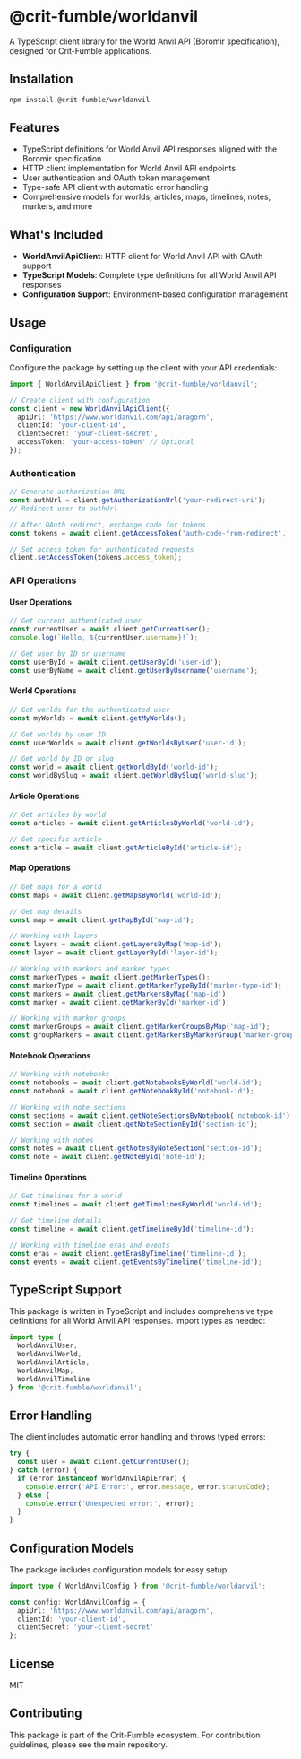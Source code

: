 # @crit-fumble/worldanvil

A TypeScript client library for the World Anvil API (Boromir specification), designed for Crit-Fumble applications.

## Installation

```bash
npm install @crit-fumble/worldanvil
```

## Features

- TypeScript definitions for World Anvil API responses aligned with the Boromir specification
- HTTP client implementation for World Anvil API endpoints 
- User authentication and OAuth token management
- Type-safe API client with automatic error handling
- Comprehensive models for worlds, articles, maps, timelines, notes, markers, and more

## What's Included

- **WorldAnvilApiClient**: HTTP client for World Anvil API with OAuth support
- **TypeScript Models**: Complete type definitions for all World Anvil API responses
- **Configuration Support**: Environment-based configuration management

## Usage

### Configuration

Configure the package by setting up the client with your API credentials:

```typescript
import { WorldAnvilApiClient } from '@crit-fumble/worldanvil';

// Create client with configuration
const client = new WorldAnvilApiClient({
  apiUrl: 'https://www.worldanvil.com/api/aragorn',
  clientId: 'your-client-id',
  clientSecret: 'your-client-secret',
  accessToken: 'your-access-token' // Optional
});
```

### Authentication

```typescript
// Generate authorization URL
const authUrl = client.getAuthorizationUrl('your-redirect-uri');
// Redirect user to authUrl

// After OAuth redirect, exchange code for tokens
const tokens = await client.getAccessToken('auth-code-from-redirect', 'your-redirect-uri');

// Set access token for authenticated requests
client.setAccessToken(tokens.access_token);
```

### API Operations

#### User Operations

```typescript
// Get current authenticated user
const currentUser = await client.getCurrentUser();
console.log(`Hello, ${currentUser.username}!`);

// Get user by ID or username
const userById = await client.getUserById('user-id');
const userByName = await client.getUserByUsername('username');
```

#### World Operations

```typescript
// Get worlds for the authenticated user
const myWorlds = await client.getMyWorlds();

// Get worlds by user ID
const userWorlds = await client.getWorldsByUser('user-id');

// Get world by ID or slug
const world = await client.getWorldById('world-id');
const worldBySlug = await client.getWorldBySlug('world-slug');
```

#### Article Operations

```typescript
// Get articles by world
const articles = await client.getArticlesByWorld('world-id');

// Get specific article
const article = await client.getArticleById('article-id');
```

#### Map Operations

```typescript
// Get maps for a world
const maps = await client.getMapsByWorld('world-id');

// Get map details
const map = await client.getMapById('map-id');

// Working with layers
const layers = await client.getLayersByMap('map-id');
const layer = await client.getLayerById('layer-id');

// Working with markers and marker types
const markerTypes = await client.getMarkerTypes();
const markerType = await client.getMarkerTypeById('marker-type-id');
const markers = await client.getMarkersByMap('map-id');
const marker = await client.getMarkerById('marker-id');

// Working with marker groups
const markerGroups = await client.getMarkerGroupsByMap('map-id');
const groupMarkers = await client.getMarkersByMarkerGroup('marker-group-id');
```

#### Notebook Operations

```typescript
// Working with notebooks
const notebooks = await client.getNotebooksByWorld('world-id');
const notebook = await client.getNotebookById('notebook-id');

// Working with note sections
const sections = await client.getNoteSectionsByNotebook('notebook-id');
const section = await client.getNoteSectionById('section-id');

// Working with notes
const notes = await client.getNotesByNoteSection('section-id');
const note = await client.getNoteById('note-id');
```

#### Timeline Operations

```typescript
// Get timelines for a world
const timelines = await client.getTimelinesByWorld('world-id');

// Get timeline details
const timeline = await client.getTimelineById('timeline-id');

// Working with timeline eras and events
const eras = await client.getErasByTimeline('timeline-id');
const events = await client.getEventsByTimeline('timeline-id');
```

## TypeScript Support

This package is written in TypeScript and includes comprehensive type definitions for all World Anvil API responses. Import types as needed:

```typescript
import type { 
  WorldAnvilUser, 
  WorldAnvilWorld, 
  WorldAnvilArticle,
  WorldAnvilMap,
  WorldAnvilTimeline 
} from '@crit-fumble/worldanvil';
```

## Error Handling

The client includes automatic error handling and throws typed errors:

```typescript
try {
  const user = await client.getCurrentUser();
} catch (error) {
  if (error instanceof WorldAnvilApiError) {
    console.error('API Error:', error.message, error.statusCode);
  } else {
    console.error('Unexpected error:', error);
  }
}
```

## Configuration Models

The package includes configuration models for easy setup:

```typescript
import type { WorldAnvilConfig } from '@crit-fumble/worldanvil';

const config: WorldAnvilConfig = {
  apiUrl: 'https://www.worldanvil.com/api/aragorn',
  clientId: 'your-client-id',
  clientSecret: 'your-client-secret'
};
```

## License

MIT

## Contributing

This package is part of the Crit-Fumble ecosystem. For contribution guidelines, please see the main repository.
